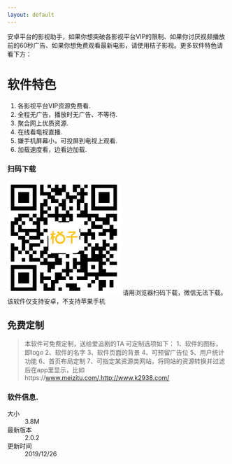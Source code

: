 ```yaml
---
layout: default
---
```


安卓平台的影视助手，如果你想突破各影视平台VIP的限制、如果你讨厌视频播放前的60秒广告、如果你想免费观看最新电影，请使用桔子影视。更多软件特色请看下方：

# 软件特色

1.  各影视平台VIP资源免费看.
2.  全程无广告，播放时无广告、不等待.
3.  聚合网上优质资源.
4.  在线看电视直播.
5.  嫌手机屏幕小，可投屏到电视上观看.
6.  加载速度看，边看边加载.
### 扫码下载

![二维码](assets/img/erw.png)
请用浏览器扫码下载，微信无法下载。该软件仅支持安卓，不支持苹果手机

## 免费定制

> 本软件可免费定制，送给爱追剧的TA
> 可定制选项如下：
> 1、软件的图标，即logo
> 2、软件的名字
> 3、软件页面的背景
> 4、可预留广告位
> 5、用户统计功能
> 6、首页布局定制
> 7、可指定某资源类网站，将网站的资源转换并过滤后在app里显示，比如https://www.meizitu.com/,http://www.k2938.com/

### 软件信息.

<dl>
<dt>大小</dt>
<dd>3.8M</dd>
<dt>最新版本</dt>
<dd>2.0.2</dd>
<dt>更新时间</dt>
<dd>2019/12/26</dd>
</dl>

